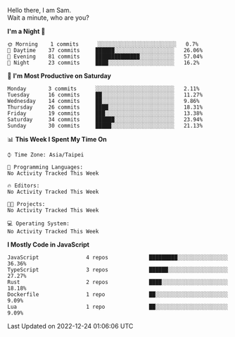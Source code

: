 Hello there, I am Sam.  
Wait a minute, who are you?
  
<!--START_SECTION:waka-->
**I'm a Night 🦉** 

```text
🌞 Morning    1 commits      ░░░░░░░░░░░░░░░░░░░░░░░░░   0.7% 
🌆 Daytime    37 commits     ██████░░░░░░░░░░░░░░░░░░░   26.06% 
🌃 Evening    81 commits     ██████████████░░░░░░░░░░░   57.04% 
🌙 Night      23 commits     ████░░░░░░░░░░░░░░░░░░░░░   16.2%

```
📅 **I'm Most Productive on Saturday** 

```text
Monday       3 commits      ░░░░░░░░░░░░░░░░░░░░░░░░░   2.11% 
Tuesday      16 commits     ██░░░░░░░░░░░░░░░░░░░░░░░   11.27% 
Wednesday    14 commits     ██░░░░░░░░░░░░░░░░░░░░░░░   9.86% 
Thursday     26 commits     ████░░░░░░░░░░░░░░░░░░░░░   18.31% 
Friday       19 commits     ███░░░░░░░░░░░░░░░░░░░░░░   13.38% 
Saturday     34 commits     ██████░░░░░░░░░░░░░░░░░░░   23.94% 
Sunday       30 commits     █████░░░░░░░░░░░░░░░░░░░░   21.13%

```


📊 **This Week I Spent My Time On** 

```text
⌚︎ Time Zone: Asia/Taipei

💬 Programming Languages: 
No Activity Tracked This Week

🔥 Editors: 
No Activity Tracked This Week

🐱‍💻 Projects: 
No Activity Tracked This Week

💻 Operating System: 
No Activity Tracked This Week

```

**I Mostly Code in JavaScript** 

```text
JavaScript               4 repos             █████████░░░░░░░░░░░░░░░░   36.36% 
TypeScript               3 repos             ██████░░░░░░░░░░░░░░░░░░░   27.27% 
Rust                     2 repos             ████░░░░░░░░░░░░░░░░░░░░░   18.18% 
Dockerfile               1 repo              ██░░░░░░░░░░░░░░░░░░░░░░░   9.09% 
Lua                      1 repo              ██░░░░░░░░░░░░░░░░░░░░░░░   9.09%

```



 Last Updated on 2022-12-24 01:06:06 UTC
<!--END_SECTION:waka-->

